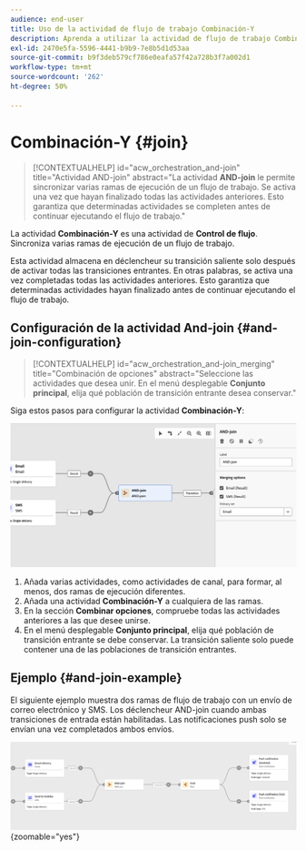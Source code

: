 ```yaml
---
audience: end-user
title: Uso de la actividad de flujo de trabajo Combinación-Y
description: Aprenda a utilizar la actividad de flujo de trabajo Combinación-Y
exl-id: 2470e5fa-5596-4441-b9b9-7e8b5d1d53aa
source-git-commit: b9f3deb579cf786e0eafa57f42a728b3f7a002d1
workflow-type: tm+mt
source-wordcount: '262'
ht-degree: 50%

---
```


# Combinación-Y {#join}

>[!CONTEXTUALHELP]
>id="acw_orchestration_and-join"
>title="Actividad AND-join"
>abstract="La actividad **AND-join** le permite sincronizar varias ramas de ejecución de un flujo de trabajo. Se activa una vez que hayan finalizado todas las actividades anteriores. Esto garantiza que determinadas actividades se completen antes de continuar ejecutando el flujo de trabajo."

La actividad **Combinación-Y** es una actividad de **Control de flujo**. Sincroniza varias ramas de ejecución de un flujo de trabajo.

Esta actividad almacena en déclencheur su transición saliente solo después de activar todas las transiciones entrantes. En otras palabras, se activa una vez completadas todas las actividades anteriores. Esto garantiza que determinadas actividades hayan finalizado antes de continuar ejecutando el flujo de trabajo.

## Configuración de la actividad And-join {#and-join-configuration}

>[!CONTEXTUALHELP]
>id="acw_orchestration_and-join_merging"
>title="Combinación de opciones"
>abstract="Seleccione las actividades que desea unir. En el menú desplegable **Conjunto principal**, elija qué población de transición entrante desea conservar."

Siga estos pasos para configurar la actividad **Combinación-Y**:

![Captura de pantalla que muestra la interfaz de configuración para la actividad AND-join.](../assets/workflow-andjoin.png)

1. Añada varias actividades, como actividades de canal, para formar, al menos, dos ramas de ejecución diferentes.
1. Añada una actividad **Combinación-Y** a cualquiera de las ramas.
1. En la sección **Combinar opciones**, compruebe todas las actividades anteriores a las que desee unirse.
1. En el menú desplegable **Conjunto principal**, elija qué población de transición entrante se debe conservar. La transición saliente solo puede contener una de las poblaciones de transición entrantes.

## Ejemplo {#and-join-example}

El siguiente ejemplo muestra dos ramas de flujo de trabajo con un envío de correo electrónico y SMS. Los déclencheur AND-join cuando ambas transiciones de entrada están habilitadas. Las notificaciones push solo se envían una vez completados ambos envíos.

![Ejemplo de un flujo de trabajo con dos ramas, que muestra el envío de correo electrónico y SMS seguido de notificaciones push.](../assets/workflow-andjoin-example.png){zoomable="yes"}